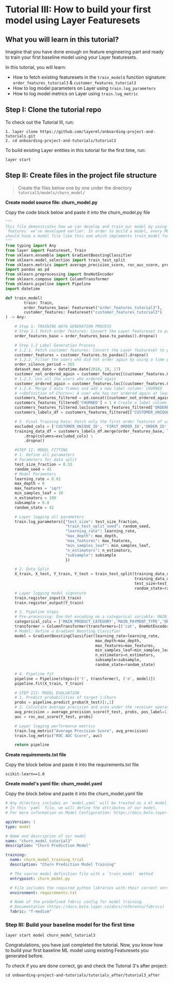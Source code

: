 # Tutorial III: How to build your first model using Layer Featuresets


## What you will learn in this tutorial?

Imagine that you have done enough on feature engineering part 
and ready to train your first baseline model using your Layer featuresets.

In this tutorial, you will learn:
- How to fetch existing featuresets in the `train_model`s function signature: `order_features_tutorial3` & `customer_features_tutorial3`
- How to log model parameters on Layer using `train.log_parameters`
- How to log model metrics on Layer using `train.log_metric`

## Step I: Clone the tutorial repo
To check out the Tutorial III, run:
```commandline
1. layer clone https://github.com/layerml/onboarding-project-and-tutorials.git
2. cd onboarding-project-and-tutorials/tutorial3
```

To build existing Layer entities in this tutorial for the first time, run:
```commandline
layer start
```

## Step II: Create files in the project file structure

> Create the files below one by one under the directory `tutorial3/models/churn_model/`

**Create model source file: churn_model.py**

Copy the code block below and paste it into the churn_model.py file
```python
"""
This file demonstrates how we can develop and train our model by using the
`features` we've developed earlier. In order to build a model, every ML project
should have a model file like this one which implements train_model function.
"""
from typing import Any
from layer import Featureset, Train
from sklearn.ensemble import GradientBoostingClassifier
from sklearn.model_selection import train_test_split
from sklearn.metrics import average_precision_score, roc_auc_score, precision_score, recall_score, f1_score
import pandas as pd
from sklearn.preprocessing import OneHotEncoder
from sklearn.compose import ColumnTransformer
from sklearn.pipeline import Pipeline
import datetime

def train_model(
        train: Train,
        order_features_base: Featureset("order_features_tutorial3"),
        customer_features: Featureset("customer_features_tutorial3")
) -> Any:

    # Step 1: TRAINING DATA GENERATION PROCESS
    # Step 1.1 Fetch order features: Convert the Layer featureset to pandas dataframe
    order_features_base = order_features_base.to_pandas().dropna()

    # Step 1.2 Label Generation Process
    # 1.2.1. Fetch customer features: Convert the Layer featureset to pandas dataframe
    customer_features = customer_features.to_pandas().dropna()
    # 1.2.2. Filter the users who did not order again by using a time period of at least 365 days after their first purchases (comparing with the max date in the data --> "2018-10-17")
    order_silence_period = 365
    dataset_max_date = datetime.date(2018, 10, 17)
    customer_not_ordered_again = customer_features[(customer_features.ORDERED_AGAIN == 0) & (customer_features.FIRST_ORDER_TIMESTAMP.dt.date + datetime.timedelta(days=order_silence_period) < dataset_max_date)]
    # 1.2.3. Use all the users who ordered again
    customer_ordered_again = customer_features.loc[(customer_features.ORDERED_AGAIN == 1)]
    # 1.2.4. Merge 2 data frames and add a new label column: CHURNED
    # <<Definition of Churn>>: A user who has not ordered again at least in the next 365 days after its first purchase.
    customers_features_filtered = pd.concat([customer_not_ordered_again, customer_ordered_again])
    customers_features_filtered['CHURNED'] = 1 # Create a label column 'churned' with all 1s.
    customers_features_filtered.loc[customers_features_filtered['ORDERED_AGAIN'] == 1, 'CHURNED'] = 0 # Change the label to 0 if the customer has ordered again
    customers_labels_df = customers_features_filtered[['CUSTOMER_UNIQUE_ID','FIRST_ORDER_ID','CHURNED']]

    # 3. Final Training Data: Fetch only the first order features of users and drop excluded and na columns from the final dataframe
    excluded_cols = ['CUSTOMER_UNIQUE_ID', 'FIRST_ORDER_ID','ORDER_ID','ORDER_PURCHASE_TIMESTAMP','ORDER_STATUS']
    training_data_df = customers_labels_df.merge(order_features_base, left_on='FIRST_ORDER_ID', right_on='ORDER_ID',how='left')\
        .drop(columns=excluded_cols) \
        .dropna()

    #STEP II: MODEL FITTING
    # 1. Define all paramaters
    # Parameters for data split
    test_size_fraction = 0.33
    random_seed = 42
    # Model Parameters
    learning_rate = 0.01
    max_depth = 6
    max_features = 'sqrt'
    min_samples_leaf = 10
    n_estimators = 100
    subsample = 0.8
    random_state = 42

    # Layer logging all parameters
    train.log_parameters({"test_size": test_size_fraction,
                          "train_test_split_seed": random_seed,
                          "learning_rate": learning_rate,
                          "max_depth": max_depth,
                          "max_features": max_features,
                          "min_samples_leaf": min_samples_leaf,
                          "n_estimators": n_estimators,
                          "subsample": subsample
                          })

    # 2. Data Split
    X_train, X_test, Y_train, Y_test = train_test_split(training_data_df.drop(columns=['CHURNED']),
                                                        training_data_df.CHURNED,
                                                        test_size=test_size_fraction,
                                                        random_state=random_seed)
    # Layer logging model signature
    train.register_input(X_train)
    train.register_output(Y_train)

    # 3. Pipeline Steps
    # Pre-processing: One-hot encoding on a categorical variable: MAIN_PRODUCT_CATEGORY
    categorical_cols = ['MAIN_PRODUCT_CATEGORY','MAIN_PAYMENT_TYPE','ORDER_CUSTOMER_CITY','ORDER_CUSTOMER_STATE']
    transformer = ColumnTransformer(transformers=[('cat', OneHotEncoder(handle_unknown='ignore'), categorical_cols)],remainder='passthrough')
    # Model: Define a Gradient Boosting Classifier
    model = GradientBoostingClassifier(learning_rate=learning_rate,
                                       max_depth=max_depth,
                                       max_features=max_features,
                                       min_samples_leaf=min_samples_leaf,
                                       n_estimators=n_estimators,
                                       subsample=subsample,
                                       random_state=random_state)

    # 4. Pipeline fit
    pipeline = Pipeline(steps=[('t', transformer), ('m', model)])
    pipeline.fit(X_train, Y_train)

    # STEP III: MODEL EVALUATION
    # 1. Predict probabilities of target 1:Churn
    probs = pipeline.predict_proba(X_test)[:,1]
    # 2. Calculate average precision and area under the receiver operating characteric curve (ROC AUC)
    avg_precision = average_precision_score(Y_test, probs, pos_label=1)
    auc = roc_auc_score(Y_test, probs)

    # Layer logging performance metrics
    train.log_metric("Average Precision Score", avg_precision)
    train.log_metric("ROC AUC Score", auc)

    return pipeline
```

**Create requirements.txt file**

Copy the block below and paste it into the requirements.txt file

```text
scikit-learn==1.0
```

**Create model's yaml file: churn_model.yaml**

Copy the block below and paste it into the churn_model.yaml file
```yaml
# Any directory includes an `model.yaml` will be treated as a ml model project.
# In this `yaml` file, we will define the attributes of our model.
# For more information on Model Configuration: https://docs.beta.layer.co/docs/modelcatalog/modelyml

apiVersion: 1
type: model

# Name and description of our model
name: "churn_model_tutorial3"
description: "Churn Prediction Model"

training:
  name: churn_model_training_trial
  description: "Churn Prediction Model Training"

  # The source model definition file with a `train_model` method
  entrypoint: churn_model.py

  # File includes the required python libraries with their correct versions
  environment: requirements.txt

  # Name of the predefined fabric config for model training.
  # Documentation (https://docs.beta.layer.co/docs/reference/fabrics)
  fabric: "f-medium"
```

### Step III: Build your baseline model for the first time
```commandline
layer start model churn_model_tutorial3
```

Congratulations, you have just completed the tutorial. Now, you know how to build your first baseline ML model using existing Featuresets you generated before. 

To check if you are done correct, go and check the Tutorial 3's after project:
```commandline
cd onboarding-project-and-tutorials/tutorials_after/tutorial3_after
```




